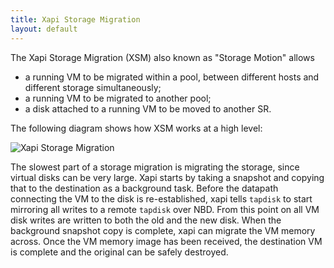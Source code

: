 ```yaml
---
title: Xapi Storage Migration
layout: default
---
```


The Xapi Storage Migration (XSM) also known as "Storage Motion" allows
- a running VM to be migrated within a pool, between different hosts
  and different storage simultaneously;
- a running VM to be migrated to another pool;
- a disk attached to a running VM to be moved to another SR.

The following diagram shows how XSM works at a high level:

![Xapi Storage Migration](xsm.png)

The slowest part of a storage migration is migrating the storage, since virtual
disks can be very large. Xapi starts by taking a snapshot and copying that to
the destination as a background task. Before the datapath connecting the VM
to the disk is re-established, xapi tells `tapdisk` to start mirroring all
writes to a remote `tapdisk` over NBD. From this point on all VM disk writes
are written to both the old and the new disk.
When the background snapshot copy is complete, xapi can migrate the VM memory
across. Once the VM memory image has been received, the destination VM is
complete and the original can be safely destroyed.
